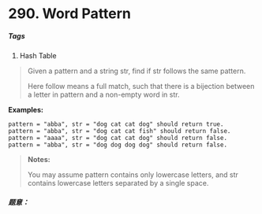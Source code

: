 # 290. Word Pattern
##### Tags
1. Hash Table

>Given a pattern and a string str, find if str follows the same pattern.
>
>Here follow means a full match, such that there is a bijection between a letter in pattern and a non-empty word in str.
>
<strong>Examples:</strong>
```
pattern = "abba", str = "dog cat cat dog" should return true.
pattern = "abba", str = "dog cat cat fish" should return false.
pattern = "aaaa", str = "dog cat cat dog" should return false.
pattern = "abba", str = "dog dog dog dog" should return false.
```
><strong>Notes:</strong>
>
>You may assume pattern contains only lowercase letters, and str contains lowercase letters separated by a single space.


##### 题意：